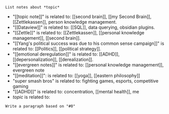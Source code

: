`List notes about *topic*`
- "[[topic note]]" is related to: [[second brain]], [[my Second Brain]], [[Zettlekassen]], person knowledge management.
- "[[Dataview]]" is related to: [[SQL]], data querying, obsidian plugins.
- "[[Zettle]]" is related to: [[Zettlekassen]], [[personal knowledge management]], [[second brain]].
- "[[Yang's political success was due to his common sense campaign]]" is related to: [[Politics]], [[political strategy]].
- "[[emotional deregulation]]" is related to: [[ADHD]], [[depersonalization]], [[derealization]].
- "[[evergreen notes]]" is related to: [[personal knowledge management]], evergreen note
- "[[meditation]]": is related to: [[yoga]], [[eastern philosophy]]
- "super smash bros" is related to: fighting games, esports, competitive gaming
- "[[ADHD]]" is related to: concentration, [[mental health]], me
- *topic* is related to:


`Write a paragraph based on "#0"`